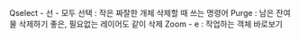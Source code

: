 Qselect - 선 - 모두 선택 : 작은 짜잘한 개체 삭제할 때 쓰는 명령어
Purge : 남은 잔여물 삭제하기 좋은, 필요없는 레이어도 같이 삭제
Zoom - e : 작업하는 객체 바로보기 
